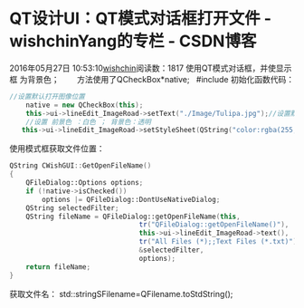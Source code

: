# QT设计UI：QT模式对话框打开文件 - wishchinYang的专栏 - CSDN博客
2016年05月27日 10:53:10[wishchin](https://me.csdn.net/wishchin)阅读数：1817
使用QT模式对话框，并使显示框 为背景色；
       方法使用了QCheckBox*native;  
#include<QCheckBox>
初始化函数代码：
```cpp
//设置默认打开图像位置
    native = new QCheckBox(this);
    this->ui->lineEdit_ImageRoad->setText("./Image/Tulipa.jpg");//设置默认打开图像
    //设置 前景色 ：白色 ； 背景色：透明
   this->ui->lineEdit_ImageRoad->setStyleSheet(QString("color:rgba(255,255,255,255);background-color:rgba(0,0,0,0)"));
```
使用模式框获取文件位置：
```cpp
QString CWishGUI::GetOpenFileName()
{
    QFileDialog::Options options;
    if (!native->isChecked())
        options |= QFileDialog::DontUseNativeDialog;
    QString selectedFilter;
    QString fileName = QFileDialog::getOpenFileName(this,
                                tr("QFileDialog::getOpenFileName()"),
                                this->ui->lineEdit_ImageRoad->text(),
                                tr("All Files (*);;Text Files (*.txt)"),
                                &selectedFilter,
                                options);
    return fileName;
}
```
获取文件名：
std::stringSFilename=QFilename.toStdString();
